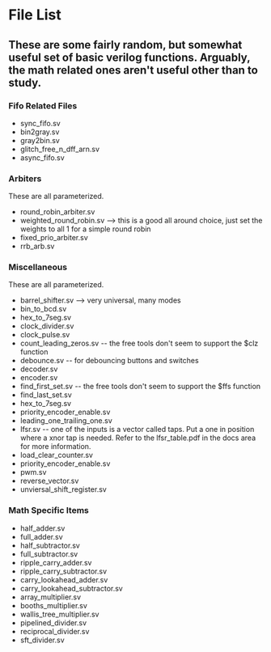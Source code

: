 # File List
These are some fairly random, but somewhat useful set of basic verilog functions.
Arguably, the math related ones aren't useful other than to study.
----------------------------------------------------------------
### Fifo Related Files
* sync_fifo.sv                 
* bin2gray.sv 
* gray2bin.sv 
* glitch_free_n_dff_arn.sv 
* async_fifo.sv 

### Arbiters
These are all parameterized.
* round_robin_arbiter.sv 
* weighted_round_robin.sv --> this is a good all around choice, just set the weights to all 1 for a simple round robin 
* fixed_prio_arbiter.sv
* rrb_arb.sv

### Miscellaneous
These are all parameterized.
* barrel_shifter.sv  --> very universal, many modes
* bin_to_bcd.sv
* hex_to_7seg.sv
* clock_divider.sv
* clock_pulse.sv
* count_leading_zeros.sv -- the free tools don't seem to support the $clz function
* debounce.sv -- for debouncing buttons and switches
* decoder.sv 
* encoder.sv
* find_first_set.sv -- the free tools don't seem to support the $ffs function
* find_last_set.sv
* hex_to_7seg.sv
* priority_encoder_enable.sv 
* leading_one_trailing_one.sv 
* lfsr.sv -- one of the inputs is a vector called taps. Put a one in position where a xnor tap is needed. Refer to the lfsr_table.pdf in the docs area for more information.
* load_clear_counter.sv
* priority_encoder_enable.sv
* pwm.sv
* reverse_vector.sv 
* unviersal_shift_register.sv 

### Math Specific Items
* half_adder.sv 
* full_adder.sv 
* half_subtractor.sv 
* full_subtractor.sv 
* ripple_carry_adder.sv 
* ripple_carry_subtractor.sv 
* carry_lookahead_adder.sv
* carry_lookahead_subtractor.sv 
* array_multiplier.sv 
* booths_multiplier.sv 
* wallis_tree_multiplier.sv
* pipelined_divider.sv
* reciprocal_divider.sv
* sft_divider.sv


